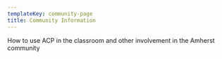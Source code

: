 ```yaml
---
templateKey: community-page
title: Community Information
---
```

How to use ACP in the classroom and other involvement in the Amherst community
